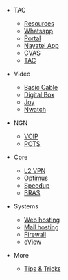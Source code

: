 - TAC

  - [Resources](TAC.md)
  - [Whatsapp](whatsapp.md)
  - [Portal](portal.md)
  - [Nayatel App](nayatelapp.md)
  - [CVAS](cvas.md)
  - [TAC](TAC.md)


- Video

  - [Basic Cable](basic.md)
  - [Digital Box](digital.md)
  - [Joy](joy.md)
  - [Nwatch](nwatch.md)

- NGN

  - [VOIP](voip.md)
  - [POTS](pots.md)

- Core

  - [L2 VPN](l2vpn.md)
  - [Optimus](optimus.md)
  - [Speedup](speedup.md)
  - [BRAS](bras.md)


- Systems

  - [Web hosting](webhosting.md)
  - [Mail hosting](mail.md)
  - [Firewall](firewall.md)
  - [eView](eview.md)

- More

  - [Tips & Tricks](tips.md)
